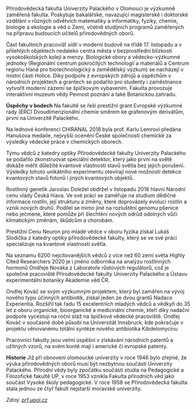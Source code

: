 
Přírodovědecká fakulta Univerzity Palackého v Olomouci je výzkumně zaměřená fakulta. Poskytuje bakalářské, navazující magisterské i doktorské vzdělání v různých odvětvích matematiky a informatiky, fyziky, chemie, biologie a ekologie a věd o Zemi, včetně studijních programů zaměřených na přípravu budoucích učitelů přírodovědných oborů.

Část fakultních pracovišť sídlí v moderní budově na třídě 17. listopadu a v přilehlých objektech nedaleko centra města v bezprostřední blízkosti vysokoškolských kolejí a menzy. Biologické obory a vědecko-výzkumné jednotky (Regionální centrum pokročilých technologií a materiálů a Centrum regionu Haná pro biotechnologický a zemědělský výzkum) se nacházejí v místní části Holice. Díky podpoře z evropských zdrojů a úspěchům v národních projektech a grantech se podařilo pro studenty i zaměstnance vytvořit moderní zázemí se špičkovým vybavením. Fakulta provozuje interaktivní muzeum vědy Pevnost poznání a také Botanickou zahradu.

**Úspěchy v bodech**
Na fakultě se řeší prestižní grant Evropské výzkumné rady (ERC) Dvoudimenzionální chemie směrem ke grafenovým derivátům, první na Univerzitě Palackého.

Na lednové konferenci CHIRANAL 2018 byla prof. Karlu Lemrovi předána Hanušova medaile, nejvyšší ocenění České společnosti chemické za výsledky vědecké práce v chemických oborech.

Týmu vědců z katedry optiky Přírodovědecké fakulty Univerzity Palackého se podařilo zkonstruovat speciální detektor, který jako první na světě dokáže měřit důležité kvantové vlastnosti stavů světla bez jejich porušení. Výsledky tohoto unikátního experimentu otevírají nové možnosti detekce kvantových stavů fotonů i jiných kvantových objektů.

Rostlinný genetik Jaroslav Doležel obdržel v listopadu 2018 hlavní Národní cenu vlády Česká hlava. Ve své práci se zaměřuje na studium dědičné informace rostlin, její strukturu a změny, které doprovázely evoluci rostlin a vznik nových druhů. Podílel se mimo jiné na rozluštění genomu pšenice nebo ječmene, které pomůže při šlechtění nových odrůd odolných vůči klimatickým změnám, škůdcům a chorobám.

Prestižní Cenu Neuron pro mladé vědce v oboru fyzika získal Lukáš Slodička z katedry optiky přírodovědecké fakulty, který se ve své práci specializuje na kvantové vlastnosti světla.

Na seznamu 6200 nejcitovanějších vědců z více než 60 zemí světa Highly Cited Researchers 2020 je i jméno odborníka na analýzu rostlinných hormonů Ondřeje Nováka z Laboratoře růstových regulátorů, což je společné pracoviště Přírodovědecké fakulty Univerzity Palackého a Ústavu experimentální botaniky Akademie věd ČR.

Ondřej Kováč se svým výzkumným projektem, který byl zaměřen na vývoj nového typu účinných antibiotik, získal jeden ze dvou grantů Nadace Experientia. Rozšířil tak řadu 15 excelentních mladých vědců a vědkyň do 35 let z oboru organické, bioorganické a medicinální chemie, kteří díky nadační podpoře vycestují na roční stáž na špičkové vědecké pracoviště. Ondřej Kováč v současné době působí na Universität Innsbruck, kde pokračuje v projektu věnovanému totální syntéze nového antibiotika Kibdelomycinu

Pracovníci fakulty jsou velmi úspěšní v získávání národních patentů a užitných vzorů, na svém kontě mají i americké či evropské patenty.

**Historie**
Již při obnovení olomoucké univerzity v roce 1946 bylo zřejmé, že výuka přírodovědných oborů musí být nezbytnou součástí Univerzity Palackého. Přírodní vědy byly zpočátku součástí studia na Pedagogické a Filozofické fakultě UP, v roce 1953 vznikla Fakulta přírodních věd jako součást Vysoké školy pedagogické. V roce 1958 se Přírodovědecká fakulta stala jednou ze čtyř fakult nejstarší moravské univerzity.

*Zdroj: [prf.upol.cz](https://www.prf.upol.cz/o-fakulte/zakladni-informace/)*
